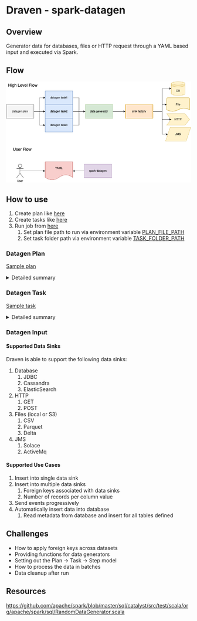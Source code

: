 # Draven - spark-datagen
## Overview
Generator data for databases, files or HTTP request through a YAML based input and executed via Spark.

## Flow
![draven high level design](design/draven-design.png "High level design")

## How to use
1. Create plan like [here](app/src/main/resources/plan/customer-create-plan.yaml)
2. Create tasks like [here](app/src/main/resources/task/postgres/postgres-customer-task.yaml)
3. Run job from [here](app/src/main/scala/com/github/pflooky/datagen/App.scala)
   1. Set plan file path to run via environment variable [PLAN_FILE_PATH](app/src/main/resources/application.conf)
   2. Set task folder path via environment variable [TASK_FOLDER_PATH](app/src/main/resources/application.conf)

### Datagen Plan
[Sample plan](app/src/main/resources/plan/customer-create-plan.yaml)

<details><summary>Detailed summary</summary><br>

```yaml
name: "customer_create_plan"
description: "Create customers in JDBC and Cassandra"
tasks:
  #list of tasks to execute
  - name: "jdbc_customer_accounts_table_create"
    #Name of the data source with configuration as defined in application.conf
    sinkName: "postgres"
  - name: "parquet_transaction_file"
    sinkName: "parquet"
  - name: "cassandra_customer_status_table_create"
    sinkName: "cassandra"
    #Can disable tasks
    enabled: false
  - name: "cassandra_customer_transactions_table_create"
    sinkName: "cassandra"
    enabled: false
    
sinkOptions:
  #Define any foreign keys that should match across data tasks
  foreignKeys:
    #The foreign key name with naming convention [sinkName].[schema].[column name]
    "postgres.accounts.account_number":
      #List of columns to match with same naming convention
      - "parquet.transactions.account_id"
```

</details>

### Datagen Task
[Sample task](app/src/main/resources/task/postgres/postgres-transaction-task.yaml)

<details><summary>Detailed summary</summary><br>

```yaml
name: "jdbc_customer_accounts_table_create"
steps:
  #Define one or more steps within a task
  - name: "accounts"
    type: "postgres"
    count:
      total: 10
    #Define any Spark options to pass when pushing data
    options:
      dbtable: "account.accounts"
    schema:
      #How to discover the schema: only supports manual for now
      type: "manual"
      fields:
        - name: "account_number"
          #Data type of column: string, int, double, date
          type: "string"
          generator:
            #Type of data generator: regex, random, oneOf
            type: "regex"
            #Options to set per type of generator
            options:
              regex: "ACC1[0-9]{5,10}"
        - name: "account_status"
          type: "string"
          generator:
            type: "oneOf"
            options:
              #List of potential values
              oneOf:
                - "open"
                - "closed"
        - name: "open_date"
          type: "date"
          generator:
            type: "random"
            #`options` is optional, will revert to defaults if not defined
            options:
               minValue: "2020-01-01" #Default: now() - 5 days
               maxValue: "2022-12-31" #Default: now()
        - name: "created_by"
          type: "string"
          generator:
            type: "random"
            options:
               minLength: 10  #Default: 0
               maxLength: 100 #Default: 20
        - name: "customer_id"
          type: "int"
          generator:
            type: "random"
            options:
               minValue: 0    #Default: 0
               maxValue: 100  #Default: 1
```

</details>

### Datagen Input
#### Supported Data Sinks
Draven is able to support the following data sinks:
1. Database
   1. JDBC
   2. Cassandra
   3. ElasticSearch
2. HTTP
   1. GET
   2. POST
3. Files (local or S3)
   1. CSV
   2. Parquet
   3. Delta
4. JMS
   1. Solace
   2. ActiveMq

#### Supported Use Cases
1. Insert into single data sink
2. Insert into multiple data sinks
   1. Foreign keys associated with data sinks
   2. Number of records per column value
3. Send events progressively
4. Automatically insert data into database
   1. Read metadata from database and insert for all tables defined


## Challenges
- How to apply foreign keys across datasets
- Providing functions for data generators
- Setting out the Plan -> Task -> Step model
- How to process the data in batches
- Data cleanup after run


## Resources
https://github.com/apache/spark/blob/master/sql/catalyst/src/test/scala/org/apache/spark/sql/RandomDataGenerator.scala
